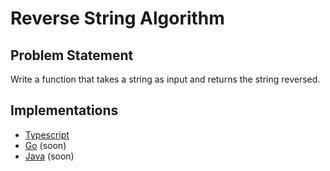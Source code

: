 # Reverse String Algorithm

## Problem Statement
Write a function that takes a string as input and returns the string reversed.

## Implementations

- [Typescript](./ts)
- [Go](./go) (soon)
- [Java](./java) (soon)